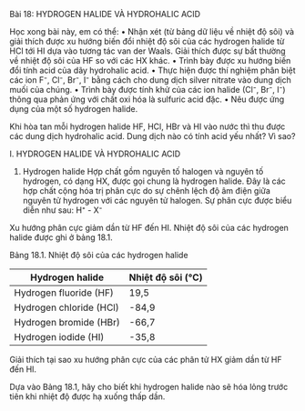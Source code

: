 Bài 18: HYDROGEN HALIDE VÀ HYDROHALIC ACID

Học xong bài này, em có thể:
• Nhận xét (từ bảng dữ liệu về nhiệt độ sôi) và giải thích được xu hướng biến đổi nhiệt độ sôi của các hydrogen halide từ HCl tới HI dựa vào tương tác van der Waals. Giải thích được sự bất thường về nhiệt độ sôi của HF so với các HX khác.
• Trình bày được xu hướng biến đổi tính acid của dãy hydrohalic acid.
• Thực hiện được thí nghiệm phân biệt các ion F⁻, Cl⁻, Br⁻, I⁻ bằng cách cho dung dịch silver nitrate vào dung dịch muối của chúng.
• Trình bày được tính khử của các ion halide (Cl⁻, Br⁻, I⁻) thông qua phản ứng với chất oxi hóa là sulfuric acid đặc.
• Nêu được ứng dụng của một số hydrogen halide.

Khi hòa tan mỗi hydrogen halide HF, HCl, HBr và HI vào nước thì thu được các dung dịch hydrohalic acid. Dung dịch nào có tính acid yếu nhất? Vì sao?

I. HYDROGEN HALIDE VÀ HYDROHALIC ACID

1. Hydrogen halide
Hợp chất gồm nguyên tố halogen và nguyên tố hydrogen, có dạng HX, được gọi chung là hydrogen halide. Đây là các hợp chất cộng hóa trị phân cực do sự chênh lệch độ âm điện giữa nguyên tử hydrogen với các nguyên tử halogen. Sự phân cực được biểu diễn như sau: H⁺ - X⁻

Xu hướng phân cực giảm dần từ HF đến HI.
Nhiệt độ sôi của các hydrogen halide được ghi ở bảng 18.1.

Bảng 18.1. Nhiệt độ sôi của các hydrogen halide

Hydrogen halide | Nhiệt độ sôi (°C)
--- | ---
Hydrogen fluoride (HF) | 19,5
Hydrogen chloride (HCl) | -84,9
Hydrogen bromide (HBr) | -66,7
Hydrogen iodide (HI) | -35,8

Giải thích tại sao xu hướng phân cực của các phân tử HX giảm dần từ HF đến HI.

Dựa vào Bảng 18.1, hãy cho biết khi hydrogen halide nào sẽ hóa lỏng trước tiên khi nhiệt độ được hạ xuống thấp dần.